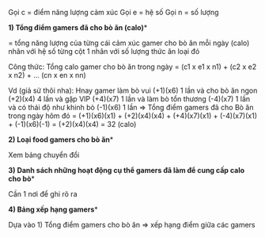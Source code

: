 Gọi c = điểm năng lượng cảm xúc
Gọi e = hệ số
Gọi n = số lượng


**1) Tổng điểm gamers đã cho bò ăn (calo)***

= tổng năng lượng của từng cái cảm xúc gamer cho bò ăn mỗi ngày (calo) nhân với hệ số từng cột 1 nhân với số lượng thức ăn loại đó

Công thức: Tổng calo gamer cho bò ăn trong ngày = (c1 x e1 x n1) + (c2 x e2 x n2) + ... (cn x en x nn)

Vd (giả sử thôi nha): Hnay gamer làm bò vui (+1)(x6) 1 lần và cho bò ăn ngon (+2)(x4) 4 lần và gặp VIP (+4)(x7) 1 lần và làm bò tổn thương (-4)(x7) 1 lần và có thái độ như khinh bò (-1)(x6) 1 lần
=> Tổng điểm gamers đã cho Bò ăn trong ngày hôm đó = (+1)(x6)(x1) + (+2)(x4)(x4) + (+4)(x7)(x1) + (-4)(x7)(x1) + (-1)(x6)(-1) = (+2)(x4)(x4) = 32 (calo)

**2) Loại food gamers cho bò ăn***

Xem bảng chuyển đổi 

**3) Danh sách những hoạt động cụ thể gamers đã làm để cung cấp calo cho bò***

Cần 1 nơi để ghi rõ ra

**4) Bảng xếp hạng gamers***

Dựa vào 1) Tổng điểm gamers cho bò ăn => xếp hạng điểm giữa các gamers

